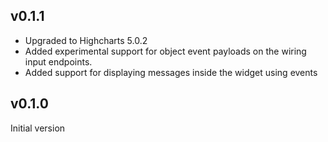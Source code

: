 ## v0.1.1

- Upgraded to Highcharts 5.0.2
- Added experimental support for object event payloads on the wiring input
 endpoints.
- Added support for displaying messages inside the widget using events

## v0.1.0

Initial version
